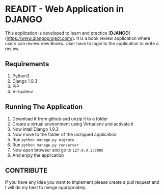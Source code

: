 # READIT - Web Application in DJANGO

This application is developed to learn and practice [**DJANGO**] (https://www.djangoproject.com/). It is a book review application where users can review new Books. User have to login to the application to write a review.

## Requirements

1. Python3
2. Django 1.9.3
3. PIP
4. Virtualenv

## Running The Application

1. Download it from github and unzip it to a folder
2. Create a virtual environment using Virtualenv and activate it
3. Now intall Django 1.9.3
4. Now move to the folder of the unzipped application 
5. Run `python manage.py migrate`
6. Run `python manage.py runserver`
7. Now open browser and go to `127.0.0.1:8000`
8. And enjoy the application

## CONTRIBUTE

If you have any idea you want to implement please create a pull request and I will do my best to merge appropriately.

